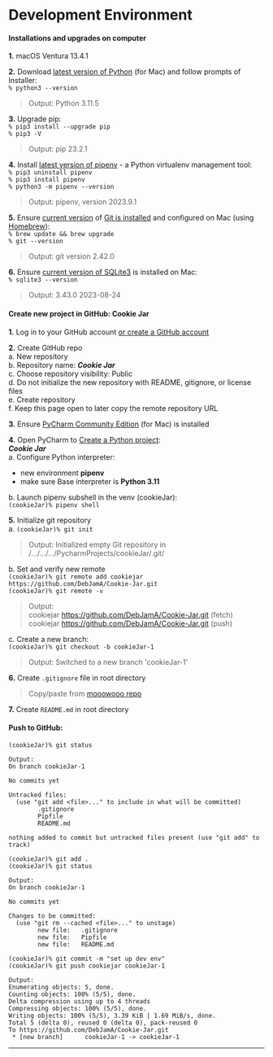 # Development Environment  
  
#### Installations and upgrades on computer  
  
**1.** macOS Ventura 13.4.1  
  
**2.** Download [latest version of Python](https://www.python.org/downloads/) (for Mac) and follow prompts of Installer:  
`% python3 --version`  
> Output: Python 3.11.5  
  
**3.** Upgrade pip:  
`% pip3 install --upgrade pip`  
`% pip3 -V`  
> Output: pip 23.2.1  
  
**4.** Install [latest version of pipenv](https://pypi.org/project/pipenv/) - a Python virtualenv management tool:  
`% pip3 uninstall pipenv`  
`% pip3 install pipenv`  
`% python3 -m pipenv --version`  
> Output: pipenv, version 2023.9.1  
  
**5.** Ensure [current version](https://git-scm.com/downloads) of [Git is installed](https://git-scm.com/download/mac) and configured on Mac (using [Homebrew](https://brew.sh/)):  
`% brew update && brew upgrade`  
`% git --version`  
> Output: git version 2.42.0 
  
**6.** Ensure [current version of SQLite3](https://ports.macports.org/port/sqlite3/) is installed on Mac:  
`% sqlite3 --version`  
> Output: 3.43.0 2023-08-24  
  
#### Create new project in GitHub: Cookie Jar  
  
**1.** Log in to your GitHub account [or create a GitHub account](https://github.com/signup?ref_cta=Sign+up&ref_loc=header+logged+out&ref_page=%2F&source=header-home)    
  
**2.** Create GitHub repo  
	a. New repository  
	b. Repository name: ***Cookie Jar***  
	c. Choose repository visibility: Public  
	d. Do not initialize the new repository with README, gitignore, or license files  
	e. Create repository  
	f. Keep this page open to later copy the remote repository URL  
  
**3.** Ensure [PyCharm Community Edition](https://www.jetbrains.com/pycharm/download/?section=mac) (for Mac) is installed  
    
**4.** Open PyCharm to [Create a Python project](https://www.jetbrains.com/help/pycharm/pipenv.html):  
***Cookie Jar***  
a. Configure Python interpreter:  
- new environment **pipenv**  
- make sure Base interpreter is **Python 3.11**  
  
b. Launch pipenv subshell in the venv (cookieJar):  
	`(cookieJar)% pipenv shell`  
  
**5.** Initialize git repository  
a. `(cookieJar)% git init`  
> Output: Initialized empty Git repository in /.../.../.../PycharmProjects/cookieJar/.git/  
   
b. Set and verify new remote  
	`(cookieJar)% git remote add cookiejar https://github.com/DebJamA/Cookie-Jar.git`  
	`(cookieJar)% git remote -v`  
> Output:  
> cookiejar https://github.com/DebJamA/Cookie-Jar.git (fetch)
> cookiejar https://github.com/DebJamA/Cookie-Jar.git (push)
  
c. Create a new branch:  
`(cookieJar)% git checkout -b cookieJar-1`  
> Output: Switched to a new branch 'cookieJar-1'  
  
**6.** Create `.gitignore` file in root directory  
> Copy/paste from [mooowooo repo](https://gist.github.com/MOOOWOOO/3cf91616c9f3bbc3d1339adfc707b08a)  
  
**7.** Create `README.md` in root directory  
  
#### Push to GitHub:  
 
`(cookieJar)% git status`  
```
Output:  
On branch cookieJar-1

No commits yet

Untracked files:
  (use "git add <file>..." to include in what will be committed)
        .gitignore
        Pipfile
        README.md

nothing added to commit but untracked files present (use "git add" to track)
```  
  
`(cookieJar)% git add .`  
`(cookieJar)% git status` 
```
Output:  
On branch cookieJar-1

No commits yet

Changes to be committed:
  (use "git rm --cached <file>..." to unstage)
        new file:   .gitignore
        new file:   Pipfile
        new file:   README.md
```  
  
`(cookieJar)% git commit -m "set up dev env"`  
`(cookieJar)% git push cookiejar cookieJar-1`  
```  
Output:  
Enumerating objects: 5, done.
Counting objects: 100% (5/5), done.
Delta compression using up to 4 threads
Compressing objects: 100% (5/5), done.
Writing objects: 100% (5/5), 3.39 KiB | 1.69 MiB/s, done.
Total 5 (delta 0), reused 0 (delta 0), pack-reused 0
To https://github.com/DebJamA/Cookie-Jar.git
 * [new branch]      cookieJar-1 -> cookieJar-1
```  
  
---  
